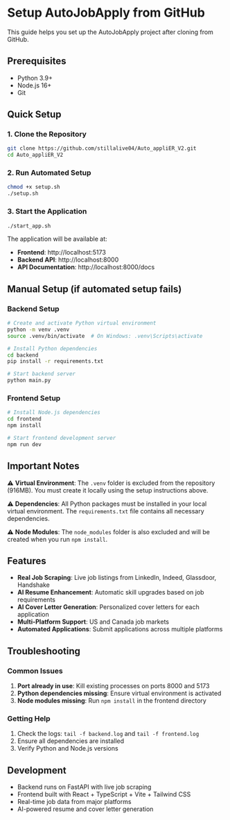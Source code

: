# Setup AutoJobApply from GitHub

This guide helps you set up the AutoJobApply project after cloning from GitHub.

## Prerequisites

- Python 3.9+
- Node.js 16+
- Git

## Quick Setup

### 1. Clone the Repository
```bash
git clone https://github.com/stillalive04/Auto_appliER_V2.git
cd Auto_appliER_V2
```

### 2. Run Automated Setup
```bash
chmod +x setup.sh
./setup.sh
```

### 3. Start the Application
```bash
./start_app.sh
```

The application will be available at:
- **Frontend**: http://localhost:5173
- **Backend API**: http://localhost:8000
- **API Documentation**: http://localhost:8000/docs

## Manual Setup (if automated setup fails)

### Backend Setup
```bash
# Create and activate Python virtual environment
python -m venv .venv
source .venv/bin/activate  # On Windows: .venv\Scripts\activate

# Install Python dependencies
cd backend
pip install -r requirements.txt

# Start backend server
python main.py
```

### Frontend Setup
```bash
# Install Node.js dependencies
cd frontend
npm install

# Start frontend development server
npm run dev
```

## Important Notes

⚠️ **Virtual Environment**: The `.venv` folder is excluded from the repository (916MB). You must create it locally using the setup instructions above.

⚠️ **Dependencies**: All Python packages must be installed in your local virtual environment. The `requirements.txt` file contains all necessary dependencies.

⚠️ **Node Modules**: The `node_modules` folder is also excluded and will be created when you run `npm install`.

## Features

- **Real Job Scraping**: Live job listings from LinkedIn, Indeed, Glassdoor, Handshake
- **AI Resume Enhancement**: Automatic skill upgrades based on job requirements
- **AI Cover Letter Generation**: Personalized cover letters for each application
- **Multi-Platform Support**: US and Canada job markets
- **Automated Applications**: Submit applications across multiple platforms

## Troubleshooting

### Common Issues

1. **Port already in use**: Kill existing processes on ports 8000 and 5173
2. **Python dependencies missing**: Ensure virtual environment is activated
3. **Node modules missing**: Run `npm install` in the frontend directory

### Getting Help

1. Check the logs: `tail -f backend.log` and `tail -f frontend.log`
2. Ensure all dependencies are installed
3. Verify Python and Node.js versions

## Development

- Backend runs on FastAPI with live job scraping
- Frontend built with React + TypeScript + Vite + Tailwind CSS
- Real-time job data from major platforms
- AI-powered resume and cover letter generation 